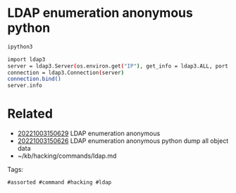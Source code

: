 # LDAP enumeration anonymous python
```bash
ipython3

import ldap3
server = ldap3.Server(os.environ.get("IP"), get_info = ldap3.ALL, port = 389, use_ssl = False)
connection = ldap3.Connection(server)
connection.bind()
server.info
```

# Related

- [20221003150629](/zet/20221003150629/README.md) LDAP enumeration anonymous
- [20221003150626](/zet/20221003150626/README.md) LDAP enumeration anonymous python dump all object data
- ~/kb/hacking/commands/ldap.md

Tags:

    #assorted #command #hacking #ldap
